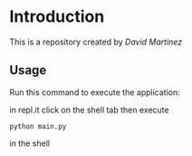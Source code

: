 # Introduction


This is a repository created by *David Martinez*


## Usage


Run this command to execute the application:

in repl.it click on the shell tab then execute

`python main.py`

 in the shell

```
